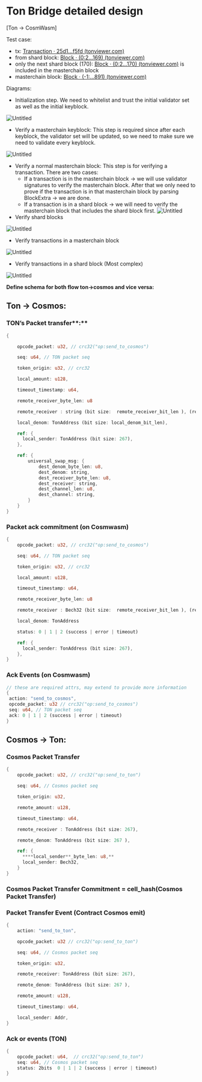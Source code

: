 # Ton Bridge detailed design

[Ton → CosmWasm]

Test case:

- tx: [Transaction · 25d1…f5fd (tonviewer.com)](https://tonviewer.com/transaction/25d1ed22d37fa5ec44b4426f00f33ee3f59e527e8252b9da266172d342c0f5fd)
- from shard block: [Block · (0:2…169) (tonviewer.com)](<https://tonviewer.com/block/(0,2000000000000000,43884169)>)
- only the next shard block (170): [Block · (0:2…170) (tonviewer.com)](<https://tonviewer.com/block/(0,2000000000000000,43884170)>) is included in the masterchain block
- masterchain block: [Block · (-1:…891) (tonviewer.com)](<https://tonviewer.com/block/(-1,8000000000000000,38215891)>)

Diagrams:

- Initialization step. We need to whitelist and trust the initial validator set as well as the initial keyblock.

![Untitled](../../../../.gitbook/assets/ton-light-client-initialization.png)

- Verify a masterchain keyblock: This step is required since after each keyblock, the validator set will be updated, so we need to make sure we need to validate every keyblock.

![Untitled](../../../../.gitbook/assets/ton-light-client-verify-keyblock.png)

- Verify a normal masterchain block: This step is for verifying a transaction. There are two cases:
  - If a transaction is in the masterchain block → we will use validator signatures to verify the masterchain block. After that we only need to prove if the transaction is in that masterchain block by parsing BlockExtra → we are done.
  - If a transaction is in a shard block → we will need to verify the masterchain block that includes the shard block first.
  ![Untitled](../../../../.gitbook/assets/ton-light-client-verify-masterchain-block.png)
- Verify shard blocks

![Untitled](../../../../.gitbook/assets/ton-light-client-verify-shard-blocks.png)

- Verify transactions in a masterchain block

![Untitled](../../../../.gitbook/assets/ton-light-client-verify-txs-masterchain.png)

- Verify transactions in a shard block (Most complex)

![Untitled](../../../../.gitbook/assets/ton-light-client-verify-txs-shards.png)

**Define schema for both flow ton→cosmos and vice versa:**

## Ton → Cosmos:

### TON’s Packet transfer**:**

```rust
{

	opcode_packet: u32, // crc32("op:send_to_cosmos")

	seq: u64, // TON packet seq

	token_origin: u32, // crc32

	local_amount: u128,

	timeout_timestamp: u64,

	remote_receiver_byte_len: u8

	remote_receiver : string (bit size:  remote_receiver_bit_len ), (recovery address)

	local_denom: TonAddress (bit size: local_denom_bit_len),

	ref: {
	  local_sender: TonAddress (bit size: 267),
	},

	ref: {
		universal_swap_msg: {
			dest_denom_byte_len: u8,
			dest_denom: string,
			dest_receiver_byte_len: u8,
			dest_receiver: string,
			dest_channel_len: u8,
			dest_channel: string,
		}
	}
}
```

### Packet ack commitment (on Cosmwasm)

```rust
{
	opcode_packet: u32, // crc32("op:send_to_cosmos")

	seq: u64, // TON packet seq

	token_origin: u32, // crc32

	local_amount: u128,

	timeout_timestamp: u64,

	remote_receiver_byte_len: u8

	remote_receiver : Bech32 (bit size:  remote_receiver_bit_len ), (recovery address)

	local_denom: TonAddress

	status: 0 | 1 | 2 (success | error | timeout)

	ref: {
	  local_sender: TonAddress (bit size: 267),
	},
}
```

### Ack Events (on Cosmwasm)

```rust
// these are required attrs, may extend to provide more information
{
 action: "send_to_cosmos",
 opcode_packet: u32 // crc32("op:send_to_cosmos")
 seq: u64, // TON packet seq
 ack: 0 | 1 | 2 (success | error | timeout)
}
```

## Cosmos → Ton:

### Cosmos Packet Transfer

```rust
{
	opcode_packet: u32, // crc32("op:send_to_ton")

	seq: u64, // Cosmos packet seq

	token_origin: u32,

	remote_amount: u128,

	timeout_timestamp: u64,

	remote_receiver : TonAddress (bit size: 267),

	remote_denom: TonAddress (bit size: 267 ),

	ref: {
	  ****local_sender**_byte_len: u8,**
	  local_sender: Bech32,
	}
}
```

### Cosmos Packet Transfer Commitment = cell_hash(Cosmos Packet Transfer)

### Packet Transfer Event (Contract Cosmos emit)

```rs
{
	action: "send_to_ton",

	opcode_packet: u32 // crc32("op:send_to_ton")

	seq: u64, // Cosmos packet seq

	token_origin: u32,

	remote_receiver: TonAddress (bit size: 267),

	remote_denom: TonAddress (bit size: 267 ),

	remote_amount: u128,

	timeout_timestamp: u64,

	local_sender: Addr,
}
```

### Ack or events (TON)

```rust
{
	opcode_packet: u64,  // crc32("op:send_to_ton")
	seq: u64, // Cosmos packet seq
	status: 2bits  0 | 1 | 2 (success | error | timeout)
}
```
